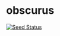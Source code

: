 # obscurus

[![Seed Status](https://api.seed.run/imightbejan/year-long-project-team-9/stages/prod/build_badge)](https://console.seed.run/imightbejan/year-long-project-team-9)

